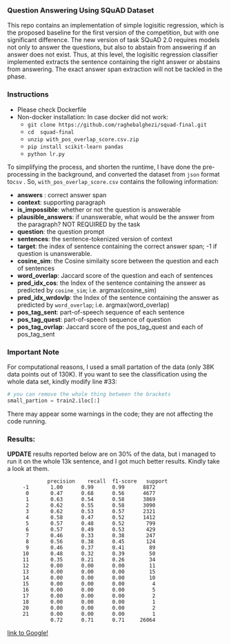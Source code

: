 ### Question Answering Using SQuAD Dataset

This repo contains an implementation of simple logisitic regression, which is the proposed baseline for the first version of the competition, but with one significant difference. The new version of task SQuAD 2.0 requires models not only to answer the questions, but also to abstain from answering if an answer does not exist. Thus, at this level, the logisitic regression classifier implemented extracts the sentence containing the right answer or abstains from answering. The exact answer span extraction will not be tackled in the phase. 

### Instructions

* Please check Dockerfile
* Non-docker installation: In case docker did not work:
  * `git clone https://github.com/raghebalghezi/squad-final.git`
  * `cd  squad-final`
  * `unzip with_pos_overlap_score.csv.zip`
  * `pip install scikit-learn pandas`
  * `python lr.py`

To simplifying the process, and shorten the runtime, I have done the pre-processing in the background, and converted the dataset from `json` format to`csv` . So, `with_pos_overlap_score.csv` contains the following information:
* **answers** : correct answer span
* **context**: supporting paragraph
* **is_impossible**: whether or not the question is answerable
* **plausible_answers**: if unanswerable, what would be the answer from the paragraph? NOT REQUIRED by the task
* **question**: the question prompt
* **sentences**: the sentence-tokenized version of context
* **target**: the index of sentence containing the correct answer span; -1 if question is unanswerable.
* **cosine_sim**: the Cosine similaity score between the question and each of sentences
* **word_overlap**: Jaccard score of the question and each of sentences
* **pred_idx_cos**: the Index of the sentence containing the answer as predicted by `cosine_sim`; i.e. argmax(cosine_sim)
* **pred_idx_wrdovlp**: the Index of the sentence containing the answer as predicted by `word_overlap`; i.e. argmax(word_overlap)
* **pos_tag_sent**: part-of-speech sequence of each sentence
* **pos_tag_quest**: part-of-speech sequence of question
* **pos_tag_ovrlap**:  Jaccard score of the pos_tag_quest and each of pos_tag_sent

### Important Note

For computational reasons, I used a small partation of the data (only 38K data points out of 130K). If you want to see the classification using the whole data set, kindly modify line #33:

```python
# you can remove the whole thing between the brackets
small_partion = train2.iloc[:] 
```

There may appear some warnings in the code; they are not affecting the code running.

### Results: 

**UPDATE** results reported below are on 30% of the data, but i managed to run it on the whole 13k sentence, and I got much better results. Kindly take a look at them.


                 precision    recall  f1-score   support
         -1       1.00      0.99      0.99      8872
          0       0.47      0.68      0.56      4677
          1       0.63      0.54      0.58      3869
          2       0.62      0.55      0.58      3090
          3       0.62      0.53      0.57      2321
          4       0.58      0.47      0.52      1412
          5       0.57      0.48      0.52       799
          6       0.57      0.49      0.53       429
          7       0.46      0.33      0.38       247
          8       0.56      0.38      0.45       124
          9       0.46      0.37      0.41        89
         10       0.48      0.32      0.39        50
         11       0.35      0.21      0.26        34
         12       0.00      0.00      0.00        11
         13       0.00      0.00      0.00        15
         14       0.00      0.00      0.00        10
         15       0.00      0.00      0.00         4
         16       0.00      0.00      0.00         5
         17       0.00      0.00      0.00         2
         18       0.00      0.00      0.00         1
         20       0.00      0.00      0.00         2
         21       0.00      0.00      0.00         1
                  0.72      0.71      0.71     26064

[link to Google!](https://github.com/raghebalghezi/squad-final/blob/master/Figure_1.png)

